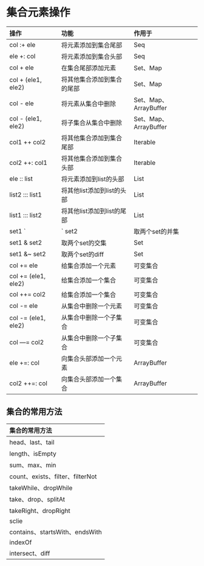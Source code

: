 # 集合元素操作

|操作|功能|作用于|
| :--- | :--- | :---- |
|col :+ ele			|将元素添加到集合尾部	|	Seq|
|ele +: col			|将元素添加到集合头部|		Seq|
|col + ele			|在集合尾部添加元素	|		Set、Map|
|col + (ele1, ele2)	|将其他集合添加到集合的尾部|	Set、Map|
|col - ele			|将元素从集合中删除	|		Set、Map、ArrayBuffer|
|col - (ele1, ele2)	|将子集合从集合中删除	|	Set、Map、ArrayBuffer|
|col1 ++ col2		|将其他集合添加到集合尾部|	Iterable|
|col2 ++: col1		|将其他集合添加到集合头部|	Iterable|
|ele :: list			|将元素添加到list的头部|		List|
|list2 ::: list1		|将其他list添加到list的头部	|	List|
|list1 ::: list2		|将其他list添加到list的尾部|		List|
|set1 `|` set2			|取两个set的并集		|	Set|
|set1 & set2			|取两个set的交集	|		Set|
|set1 &~ set2		|取两个set的diff		|		Set|
|col += ele			|给集合添加一个元素	|		可变集合|
|col += (ele1, ele2)	|给集合添加一个集合	|		可变集合|
|col ++= col2		|给集合添加一个集合	|		可变集合|
|col -= ele			|从集合中删除一个元素|		可变集合|
|col -= (ele1, ele2)	|从集合中删除一个子集合|		可变集合|
|col —= col2			|从集合中删除一个子集合|		可变集合|
|ele +=: col			|向集合头部添加一个元素|		ArrayBuffer|
|col2 ++=: col		|向集合头部添加一个集合	|	ArrayBuffer|

## 集合的常用方法

|集合的常用方法|
|:--|
|head、last、tail|
|length、isEmpty|
|sum、max、min|
|count、exists、filter、filterNot|
|takeWhile、dropWhile|
|take、drop、splitAt|
|takeRight、dropRight|
|sclie|
|contains、startsWith、endsWith|
|indexOf|
|intersect、diff|

